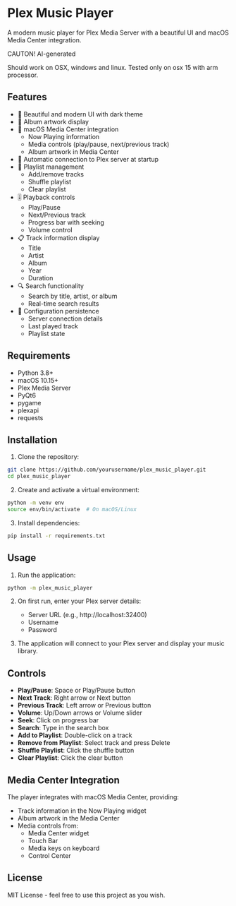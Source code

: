 # Plex Music Player

A modern music player for Plex Media Server with a beautiful UI and macOS Media Center integration.

CAUTON! AI-generated

Should work on OSX, windows and linux.
Tested only on osx 15 with arm processor.

## Features

- 🎵 Beautiful and modern UI with dark theme
- 🎨 Album artwork display
- 📱 macOS Media Center integration
  - Now Playing information
  - Media controls (play/pause, next/previous track)
  - Album artwork in Media Center
- 🎯 Automatic connection to Plex server at startup
- 🔄 Playlist management
  - Add/remove tracks
  - Shuffle playlist
  - Clear playlist
- 🎚️ Playback controls
  - Play/Pause
  - Next/Previous track
  - Progress bar with seeking
  - Volume control
- 📋 Track information display
  - Title
  - Artist
  - Album
  - Year
  - Duration
- 🔍 Search functionality
  - Search by title, artist, or album
  - Real-time search results
- 💾 Configuration persistence
  - Server connection details
  - Last played track
  - Playlist state

## Requirements

- Python 3.8+
- macOS 10.15+
- Plex Media Server
- PyQt6
- pygame
- plexapi
- requests

## Installation

1. Clone the repository:
```bash
git clone https://github.com/yourusername/plex_music_player.git
cd plex_music_player
```

2. Create and activate a virtual environment:
```bash
python -m venv env
source env/bin/activate  # On macOS/Linux
```

3. Install dependencies:
```bash
pip install -r requirements.txt
```

## Usage

1. Run the application:
```bash
python -m plex_music_player
```

2. On first run, enter your Plex server details:
   - Server URL (e.g., http://localhost:32400)
   - Username
   - Password

3. The application will connect to your Plex server and display your music library.

## Controls

- **Play/Pause**: Space or Play/Pause button
- **Next Track**: Right arrow or Next button
- **Previous Track**: Left arrow or Previous button
- **Volume**: Up/Down arrows or Volume slider
- **Seek**: Click on progress bar
- **Search**: Type in the search box
- **Add to Playlist**: Double-click on a track
- **Remove from Playlist**: Select track and press Delete
- **Shuffle Playlist**: Click the shuffle button
- **Clear Playlist**: Click the clear button

## Media Center Integration

The player integrates with macOS Media Center, providing:
- Track information in the Now Playing widget
- Album artwork in the Media Center
- Media controls from:
  - Media Center widget
  - Touch Bar
  - Media keys on keyboard
  - Control Center

## License

MIT License - feel free to use this project as you wish. 
